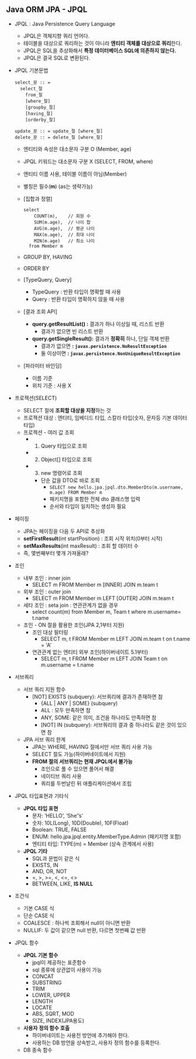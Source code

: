 ## Java ORM JPA - JPQL
- JPQL : Java Persistence Query Language
  - JPQL은 객체지향 쿼리 언어다.
  - 테이블을 대상으로 쿼리하는 것이 아니라 **엔티티 객체를 대상으로 쿼리**한다.
  - JPQL은 SQL을 추상화해서 **특정 데이터베이스 SQL에 의존하지 않는다.**
  - JPQL은 결국 SQL로 변환된다.

- JPQL 기본문법
  ```
  select_문 :: = 
    select_절
      from_절 
      [where_절] 
      [groupby_절] 
      [having_절] 
      [orderby_절]
  
  update_문 :: = update_절 [where_절]
  delete_문 :: = delete_절 [where_절]
  ```
  - 엔티티와 속성은 대소문자 구분 O (Member, age)
  - JPQL 키워드는 대소문자 구분 X (SELECT, FROM, where)
  - 엔티티 이름 사용, 테이블 이름이 아님(Member)
  - 별칭은 필수(**m**) (as는 생략가능)

  - [집합과 정렬]
    ```
    select
        COUNT(m),    // 회원 수
        SUM(m.age),  // 나이 합
        AVG(m.age),  // 평균 나이 
        MAX(m.age),  // 최대 나이 
        MIN(m.age)   // 최소 나이
      from Member m
    ```
  - GROUP BY, HAVING
  - ORDER BY

  - [TypeQuery, Query]
    - TypeQuery : 반환 타입이 명확할 때 사용
    - Query : 반환 타입이 명확하지 않을 때 사용

  - [결과 조회 API]
    - **query.getResultList() :** 결과가 하나 이상일 때, 리스트 반환
      - 결과가 없으면 빈 리스트 반환
    - **query.getSingleResult():** 결과가 **정확히** 하나, 단일 객체 반환
      - 결과가 없으면 **: `javax.persistence.NoResultException`**
      - 둘 이상이면 **: `javax.persistence.NonUniqueResultException`**

  - [파라미터 바인딩]
    - 이름 기준
    - 위치 기준 : 사용 X

- 프로젝션(SELECT)
  - SELECT 절에 **조회할 대상을 지정**하는 것
  - 프로젝션 대상 : 엔티티, 임베디드 타입, 스칼라 타입(숫자, 문자등 기본 데이터 타입)
  - 프로젝션 - 여러 값 조회
    - 1. Query 타입으로 조회
    - 2. Object[] 타입으로 조회
    - 3. new 명령어로 조회
      - 단순 값을 DTO로 바로 조회
        - `SELECT new hello.jpa.jpql.dto.MemberDto(m.username, m.age) FROM Member m`
        - 패키지명을 포함한 전체 dto 클래스명 입력
        - 순서와 타입이 일치하는 생성자 필요

- 페이징
  - JPA는 페이징을 다음 두 API로 추상화
  - **setFirstResult**(int startPosition) : 조회 시작 위치(0부터 시작)
  - **setMaxResults**(int maxResult) : 조회 할 데이터 수
  - 즉, 몇번째부터 몇개 가져올래?

- 조인
  - 내부 조인 : inner join
    - SELECT m FROM Member m [INNER] JOIN m.team t
  - 외부 조인 : outer join
    - SELECT m FROM Member m LEFT [OUTER] JOIN m.team t
  - 세타 조인 : seta join : 연관관계가 없을 경우
    - select count(m) from Member m, Team t where m.username= t.name
  - 조인 - ON 절을 활용한 조인(JPA 2,1부터 지원)
    - 조인 대상 필터링
      - SELECT m, t FROM Member m LEFT JOIN m.team t on t.name = 'A'
    - 연관관계 없는 엔티티 외부 조인(하이버네이트 5.1부터)
      - SELECT m, t FROM Member m LEFT JOIN Team t on m.username = t.name

- 서브쿼리
  - 서브 쿼리 지원 함수
    - [NOT] EXISTS (subquery): 서브쿼리에 결과가 존재하면 참
      - {ALL | ANY | SOME} (subquery)
      - ALL : 모두 만족하면 참
      - ANY, SOME: 같은 의미, 조건을 하나라도 만족하면 참
      - [NOT] IN (subquery): 서브쿼리의 결과 중 하나라도 같은 것이 있으면 참
  - JPA 서브 쿼리 한계
    - JPA는 WHERE, HAVING 절에서만 서브 쿼리 사용 가능
    - SELECT 절도 가능(하이버네이트에서 지원)
    - **FROM 절의 서브쿼리는 현재 JPQL에서 불가능**
      - 조인으로 풀 수 있으면 풀어서 해결
      - 네이티브 쿼리 사용
      - 쿼리를 두번날린 뒤 애플리케이션에서 조립

- JPQL 타입표현과 기타식
  - **JPQL 타입 표현**
    - 문자: ‘HELLO’, ‘She’’s’
    - 숫자: 10L(Long), 10D(Double), 10F(Float)
    - Boolean: TRUE, FALSE
    - ENUM: hello.jpa.jpql.entity.MemberType.Admin (패키지명 포함)
    - 엔티티 타입: TYPE(m) = Member (상속 관계에서 사용)
  - **JPQL 기타**
    - SQL과 문법이 같은 식
    - EXISTS, IN
    - AND, OR, NOT
    - =, >, >=, <, <=, <>
    - BETWEEN, LIKE, **IS NULL**

- 조건식
  - 기본 CASE 식
  - 단순 CASE 식
  - COALESCE : 하나씩 조회해서 null이 아니면 반환
  - NULLIF: 두 값이 같으면 null 반환, 다르면 첫번째 값 반환

- JPQL 함수
  - **JPQL 기본 함수**
    - jpql이 제공하는 표준함수
    - sql 종류에 상관없이 사용이 가능
    - CONCAT
    - SUBSTRING
    - TRIM
    - LOWER, UPPER
    - LENGTH
    - LOCATE
    - ABS, SQRT, MOD
    - SIZE, INDEX(JPA용도)
  - **사용자 정의 함수 호출**
    - 하이버네이트는 사용전 방언에 추가해야 한다.
    - 사용하는 DB 방언을 상속받고, 사용자 정의 함수를 등록한다.
  - DB 종속 함수
